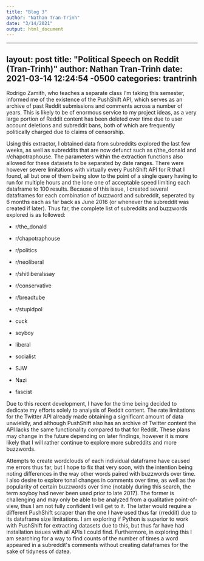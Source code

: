 ```yaml
---
title: "Blog 3"
author: "Nathan Tran-Trinh"
date: "3/14/2021"
output: html_document
---
```


---
layout: post
title: "Political Speech on Reddit (Tran-Trinh)"
author: Nathan Tran-Trinh
date: 2021-03-14 12:24:54 -0500
categories: trantrinh
---

Rodrigo Zamith, who teaches a separate class I'm taking this semester, informed me of the existence of the PushShift API, which serves as an archive of past Reddit submissions and comments across a number of years. This is likely to be of enormous service to my project ideas, as a very large portion of Reddit content has been deleted over time due to user account deletions and subreddit bans, both of which are frequently politically charged due to claims of censorship. 

Using this extractor, I obtained data from subreddits explored the last few weeks, as well as subreddits that are now defunct such as r/the_donald and r/chapotraphouse. The parameters within the extraction functions also allowed for these datasets to be separated by date ranges. There were however severe limitations with virtually every PushShift API for R that I found, all but one of them being slow to the point of a single query having to run for multiple hours and the lone one of acceptable speed limiting each dataframe to 100 results. Because of this issue, I created several dataframes for each combination of buzzword and subreddit, seperated by 6 months each as far back as June 2016 (or whenever the subreddit was created if later). Thus far, the complete list of subreddits and buzzwords explored is as followed:

* r/the_donald
* r/chapotraphouse
* r/politics
* r/neoliberal
* r/shitliberalssay
* r/conservative
* r/breadtube
* r/stupidpol

* cuck
* soyboy
* liberal
* socialist
* SJW
* Nazi
* fascist

Due to this recent development, I have for the time being decided to dedicate my efforts solely to analysis of Reddit content. The rate limitations for the Twitter API already made obtaining a significant amount of data unwieldly, and although PushShift also has an archive of Twitter content the API lacks the same functionality compared to that for Reddit. These plans may change in the future depending on later findings, however it is more likely that I will rather continue to explore more subreddits and more buzzwords.

Attempts to create wordclouds of each individual dataframe have caused me errors thus far, but I hope to fix that very soon, with the intention being noting differences in the way other words paired with buzzwords over time. I also desire to explore tonal changes in comments over time, as well as the popularity of certain buzzwords over time (notably during this search, the term soyboy had never been used prior to late 2017). The former is challenging and may only be able to be analyzed from a qualitative point-of-view, thus I am not fully confident I will get to it. The latter would require a different PushShift scraper than the one I have used thus far (rreddit) due to its dataframe size limitations. I am exploring if Python is superior to work with PushShift for extracting datasets due to this, but thus far have had installation issues with all APIs I could find. Furthermore, in exploring this I am searching for a way to find counts of the number of times a word appeared in a subreddit's comments without creating dataframes for the sake of tidyness of datea.